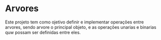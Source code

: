 # Arvores

Este projeto tem como ojetivo definir e implementar operações entre arvores, sendo arvore o principal objeto, e as operações unarias e binarias quw possam ser definidas entre eles.

